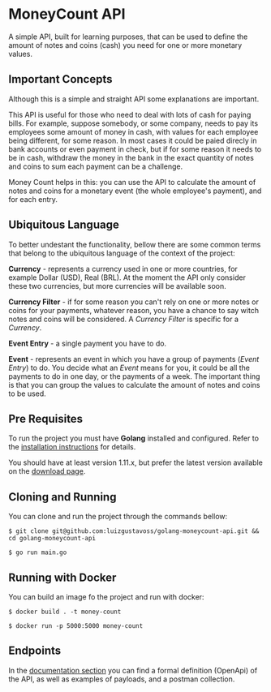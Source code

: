 # MoneyCount API


A simple API, built for learning purposes, that can be used to define the amount of notes and coins (cash) you need for one or more monetary values.



## Important Concepts

Although this is a simple and straight API some explanations are important.

This API is useful for those who need to deal with lots of cash for paying bills. For example, suppose somebody, or some company, needs to pay its employees some amount of money in cash, with values for each employee being different, for some reason. In most cases it could be paied direcly in bank accounts or even payment in check, but if for some reason it needs to be in cash, withdraw the money in the bank in the exact quantity of notes and coins to sum each payment can be a challenge.

Money Count helps in this: you can use the API to calculate the amount of notes and coins for a monetary event (the whole employee's payment), and for each entry.



## Ubiquitous Language

To better undestant the functionality, bellow there are some common terms that belong to the ubiquitous language of the context of the project:

**Currency** - represents a currency used in one or more countries, for example Dollar (USD), Real (BRL). At the moment the API only consider these two currencies, but more currencies will be available soon.

**Currency Filter** - if for some reason you can't rely on one or more notes or coins for your payments, whatever reason, you have a chance to say witch notes and coins will be considered. A *Currency Filter* is specific for a *Currency*.

**Event Entry** - a single payment you have to do.

**Event** - represents an event in which you have a group of payments (*Event Entry*) to do. You decide what an *Event* means for you, it could be all the payments to do in one day, or the payments of a week. The important thing is that you can group the values to calculate the amount of notes and coins to be used.



## Pre Requisites

To run the project you must have **Golang** installed and configured. Refer to the [installation instructions](https://golang.org/doc/install) for details. 

You should have at least version 1.11.x, but prefer the latest version available on the [download page](https://golang.org/dl/). 


## Cloning and Running

You can clone and run the project through the commands bellow:

```
$ git clone git@github.com:luizgustavoss/golang-moneycount-api.git && cd golang-moneycount-api

$ go run main.go
```

## Running with Docker

You can build an image fo the project and run with docker:

```
$ docker build . -t money-count

$ docker run -p 5000:5000 money-count
```

## Endpoints

In the [documentation section](./docs/api) you can find a formal definition (OpenApi) of the API, as well as examples 
of payloads, and a postman collection.
